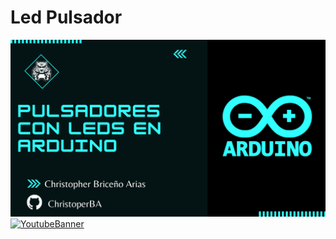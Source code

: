 # Led Pulsador
[![Pulsador](/Photos/Pulsadores.png)](https://www.youtube.com/watch?v=Z74lGxt_9Ps&ab_channel=ChristopherBrice%C3%B1o)
[![YoutubeBanner](https://img.shields.io/badge/YouTube-FF0000?style=for-the-badge&logo=youtube&logoColor=white)](https://www.youtube.com/channel/UCL5Tkt3EKY0ubuG0O_JMVVg/featured)
